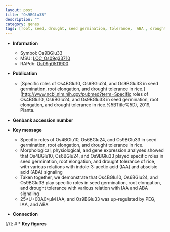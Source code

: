 ```yaml
---
layout: post
title: "Os9BGlu33"
description: ""
category: genes
tags: [root, seed, drought, seed germination, tolerance,  ABA , drought tolerance, root elongation, iaa, ABA, IAA, abscisic acid]
---
```


* **Information**  
    + Symbol: Os9BGlu33  
    + MSU: [LOC_Os09g33710](http://rice.uga.edu/cgi-bin/ORF_infopage.cgi?orf=LOC_Os09g33710)  
    + RAPdb: [Os09g0511900](http://rapdb.dna.affrc.go.jp/viewer/gbrowse_details/irgsp1?name=Os09g0511900)  

* **Publication**  
    + [Specific roles of Os4BGlu10, Os6BGlu24, and Os9BGlu33 in seed germination, root elongation, and drought tolerance in rice.](http://www.ncbi.nlm.nih.gov/pubmed?term=Specific roles of Os4BGlu10, Os6BGlu24, and Os9BGlu33 in seed germination, root elongation, and drought tolerance in rice.%5BTitle%5D), 2019, Planta.

* **Genbank accession number**  

* **Key message**  
    + Specific roles of Os4BGlu10, Os6BGlu24, and Os9BGlu33 in seed germination, root elongation, and drought tolerance in rice.
    + Morphological, physiological, and gene expression analyses showed that Os4BGlu10, Os6BGlu24, and Os9BGlu33 played specific roles in seed germination, root elongation, and drought tolerance of rice, with various relations with indole-3-acetic acid (IAA) and abscisic acid (ABA) signaling
    + Taken together, we demonstrate that Os4BGlu10, Os6BGlu24, and Os9BGlu33 play specific roles in seed germination, root elongation, and drought tolerance with various relation with IAA and ABA signaling
    + 25<U+00A0>μM IAA, and Os9BGlu33 was up-regulated by PEG, IAA, and ABA

* **Connection**  

[//]: # * **Key figures**  


